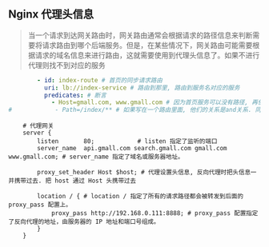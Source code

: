 ## Nginx 代理头信息

> 当一个请求到达网关路由时，网关路由通常会根据请求的路径信息来判断需要将请求路由到哪个后端服务。但是，在某些情况下，网关路由可能需要根据请求的域名信息来进行路由，这就需要使用到代理头信息了。如果不进行代理则找不到对应的服务

```yaml
        - id: index-route # 首页的同步请求路由
          uri: lb://index-service # 路由到那里, 路由到服务名对应的服务
          predicates: # 断言
            - Host=gmall.com, www.gmall.com # 因为首页服务可以没有路径, 再使用 路径 Path 进行路由就不合适了, 应该使用域名进行路由
#            - Path=/index/** # 如果写在一个路由里面, 他们的关系是and关系. 同时满足才可以
```

```shell
    # 代理网关
    server {
        listen       80;            # listen 指定了监听的端口
        server_name  api.gmall.com search.gmall.com gmall.com www.gmall.com; # server_name 指定了域名或服务器地址。

        proxy_set_header Host $host; # 代理设置头信息, 反向代理时把头信息一并携带过去. 把 host 通过 Host 头携带过去

        location / { # location / 指定了所有的请求路径都会被转发到后面的 proxy_pass 配置上。
            proxy_pass http://192.168.0.111:8888; # proxy_pass 配置指定了反向代理的地址，由服务器的 IP 地址和端口号组成。
        }
    }

```